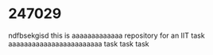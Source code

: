 # 247029
ndfbsekgisd this is aaaaaaaaaaaaa repository for an IIT task
aaaaaaaaaaaaaaaaaaaaaaaa
task task task
